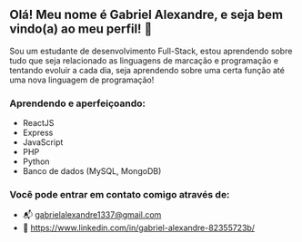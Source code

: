## Olá! Meu nome é Gabriel Alexandre, e seja bem vindo(a) ao meu perfil! 👋
Sou um estudante de desenvolvimento Full-Stack, estou aprendendo sobre tudo que seja relacionado as linguagens de marcação e programação e tentando evoluir a cada dia, seja aprendendo sobre uma certa função até uma nova linguagem de programação!

### Aprendendo e aperfeiçoando:
- ReactJS
- Express
- JavaScript
- PHP
- Python
- Banco de dados (MySQL, MongoDB)

### Você pode entrar em contato comigo através de:
- 📬 gabrielalexandre1337@gmail.com
- 🏢 https://www.linkedin.com/in/gabriel-alexandre-82355723b/

